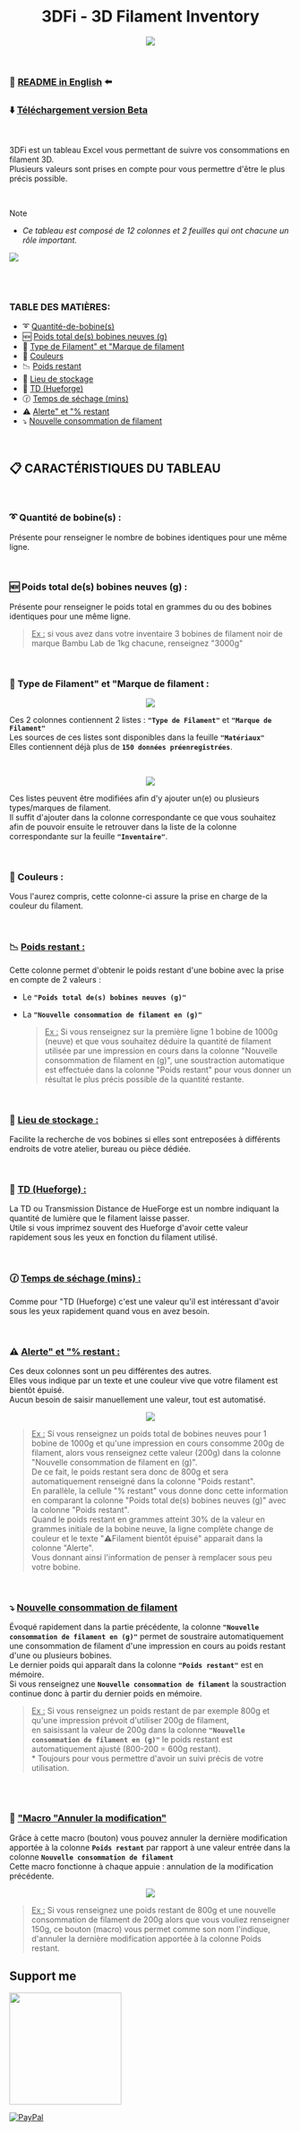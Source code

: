 <h1 align="center">3DFi - 3D Filament Inventory</h1>

<p align="center">  
  <img src="https://github.com/user-attachments/assets/31af8efe-ef62-400f-9212-5ce13b734101"/>  
</p>

<br />

### :page_with_curl: [README in English](https://github.com/KORSiRO/3DFi_3D-Filament-Inventory/blob/main/README_english.md) :arrow_left:

### ⬇️ [Téléchargement version Beta](https://github.com/KORSiRO/3DFi_3D-Filament-Inventory/releases)

<br />

3DFi est un tableau Excel vous permettant de suivre vos consommations en filament 3D.  
Plusieurs valeurs sont prises en compte pour vous permettre d'être le plus précis possible. 

<br />

> [!NOTE]
>* *Ce tableau est composé de 12 colonnes et 2 feuilles qui ont chacune un rôle important.*

 <img src="https://github.com/user-attachments/assets/00fee29d-f7b0-4838-9b5b-6ab21d8734ef"/> 

<br /><br />

### TABLE DES MATIÈRES:
- :curly_loop: [Quantité-de-bobine(s)](https://github.com/KORSiRO/3DFi_3D-Filament-Inventory/blob/main/README.md#curly_loop-quantit%C3%A9-de-bobines-)
- :new: [Poids total de(s) bobines neuves (g)](https://github.com/KORSiRO/3DFi_3D-Filament-Inventory/edit/main/README.md#new-poids-total-des-bobines-neuves-g-)
- :memo: [Type de Filament" et "Marque de filament](https://github.com/KORSiRO/3DFi_3D-Filament-Inventory/edit/main/README.md#memo-type-de-filament-et-marque-de-filament-)
- :art: [Couleurs](https://github.com/KORSiRO/3DFi_3D-Filament-Inventory/edit/main/README.md#art-couleurs-)
- :chart_with_downwards_trend: [Poids restant](https://github.com/KORSiRO/3DFi_3D-Filament-Inventory/edit/main/README.md#chart_with_downwards_trend-poids-restant-)
- :file_folder: [Lieu de stockage](https://github.com/KORSiRO/3DFi_3D-Filament-Inventory/edit/main/README.md#file_folder-lieu-de-stockage-)
- :flower_playing_cards: [TD (Hueforge)](https://github.com/KORSiRO/3DFi_3D-Filament-Inventory/edit/main/README.md#flower_playing_cards-td-hueforge-)
- :clock130: [Temps de séchage (mins)](https://github.com/KORSiRO/3DFi_3D-Filament-Inventory/edit/main/README.md#flower_playing_cards-td-hueforge-)
- :warning: [Alerte" et "% restant](https://github.com/KORSiRO/3DFi_3D-Filament-Inventory/edit/main/README.md#warning-alerte-et--restant-)
- :arrow_heading_down: [Nouvelle consommation de filament](https://github.com/KORSiRO/3DFi_3D-Filament-Inventory/blob/main/README.md#arrow_heading_down-nouvelle-consommation-de-filament)

<br />

## :clipboard: CARACTÉRISTIQUES DU TABLEAU

<br />

### :curly_loop: Quantité de bobine(s) :

   Présente pour renseigner le nombre de bobines identiques pour une même ligne.

<br />

### :new: Poids total de(s) bobines neuves (g) :

   Présente pour renseigner le poids total en grammes du ou des bobines identiques pour une même ligne.
   > <ins>Ex :</ins> si vous avez dans votre inventaire 3 bobines de filament noir de marque Bambu Lab de 1kg chacune, renseignez "3000g"

<br />   

### :memo: Type de Filament" et "Marque de filament :

<p align="center">  
<img src="https://github.com/user-attachments/assets/399afa3a-1b1d-4af3-8b2e-de2667a24441"/>
</p>  

Ces 2 colonnes contiennent 2 listes : **`"Type de Filament"`** et **`"Marque de Filament"`**  
Les sources de ces listes sont disponibles dans la feuille **`"Matériaux"`**  
Elles contiennent déjà plus de **`150 données préenregistrées`**.

<br />

<p align="center">  
<img src="https://github.com/user-attachments/assets/adbec5de-0775-45d9-8917-beb034a8c579"/>
</p>  

Ces listes peuvent être modifiées afin d'y ajouter un(e) ou plusieurs types/marques de filament.  
Il suffit d'ajouter dans la colonne correspondante ce que vous souhaitez afin de pouvoir ensuite le retrouver dans la liste de la colonne correspondante sur la feuille **`"Inventaire"`**.  


<br />

### :art: Couleurs :

  Vous l'aurez compris, cette colonne-ci assure la prise en charge de la couleur du filament.  

<br />

### :chart_with_downwards_trend: <ins>Poids restant :</ins>

Cette colonne permet d'obtenir le poids restant d'une bobine avec la prise en compte de 2 valeurs :  
- Le **`"Poids total de(s) bobines neuves (g)"`**
- La **`"Nouvelle consommation de filament en (g)"`**

  > <ins>Ex :</ins> Si vous renseignez sur la première ligne 1 bobine de 1000g (neuve) et que vous souhaitez déduire la quantité de filament utilisée par une impression en cours dans la colonne "Nouvelle consommation de filament en (g)",
  > une soustraction automatique est effectuée dans la colonne "Poids restant" pour vous donner un résultat le plus précis possible de la quantité restante.

<br />

### :file_folder: <ins>Lieu de stockage :</ins> 

Facilite la recherche de vos bobines si elles sont entreposées à différents endroits de votre atelier, bureau ou pièce dédiée.  

<br />

### :flower_playing_cards: <ins>TD (Hueforge) :</ins>

La TD ou Transmission Distance de HueForge est un nombre indiquant la quantité de lumière que le filament laisse passer.  
Utile si vous imprimez souvent des Hueforge d'avoir cette valeur rapidement sous les yeux en fonction du filament utilisé.

<br />

### :clock130: <ins>Temps de séchage (mins) :</ins>

Comme pour "TD (Hueforge) c'est une valeur qu'il est intéressant d'avoir sous les yeux rapidement quand vous en avez besoin.

<br />

### :warning: <ins>Alerte" et "% restant :</ins> 

Ces deux colonnes sont un peu différentes des autres.  
Elles vous indique par un texte et une couleur vive que votre filament est bientôt épuisé.  
Aucun besoin de saisir manuellement une valeur, tout est automatisé.  

<p align="center">  
<img src="https://github.com/user-attachments/assets/1b905135-9b02-408d-80f2-acd02d426dd2"/>
</p>

> <ins>Ex :</ins> Si vous renseignez un poids total de bobines neuves pour 1 bobine de 1000g et qu'une impression en cours consomme 200g de filament, alors vous renseignez cette valeur (200g) dans la colonne "Nouvelle consommation de filament en (g)".<br>
> De ce fait, le poids restant sera donc de 800g et sera automatiquement renseigné dans la colonne "Poids restant".<br>
> En parallèle, la cellule "% restant" vous donne donc cette information en comparant la colonne "Poids total de(s) bobines neuves (g)" avec la colonne "Poids restant".<br>
> Quand le poids restant en grammes atteint 30% de la valeur en grammes initiale de la bobine neuve, la ligne complète change de couleur et le texte "⚠️Filament bientôt épuisé" apparait dans la colonne "Alerte".<br>
> Vous donnant ainsi l'information de penser à remplacer sous peu votre bobine. 
<br>

### :arrow_heading_down: <ins>Nouvelle consommation de filament</ins>  

Évoqué rapidement dans la partie précédente, la colonne **`"Nouvelle consommation de filament en (g)"`** permet de soustraire automatiquement une consommation de filament d'une impression en cours au poids restant d'une ou plusieurs bobines.<br>
Le dernier poids qui apparaît dans la colonne **`"Poids restant"`** est en mémoire.<br>
Si vous renseignez une **`Nouvelle consommation de filament`** la soustraction continue donc à partir du dernier poids en mémoire.

> <ins>Ex :</ins> Si vous renseignez un poids restant de par exemple 800g et qu'une impression prévoit d'utiliser 200g de filament,<br>
> en saisissant la valeur de 200g dans la colonne **`"Nouvelle consommation de filament en (g)"`** le poids restant est automatiquement ajusté (800-200 = 600g restant).<br>*
> Toujours pour vous permettre d'avoir un suivi précis de votre utilisation.
> 
<br /><br />

### :black_square_button: <ins>"Macro "Annuler la modification"</ins>  

Grâce à cette macro (bouton) vous pouvez annuler la dernière modification apportée à la colonne **`Poids restant`** par rapport à une valeur entrée dans la colonne **`Nouvelle consommation de filament`**<br>
Cette macro fonctionne à chaque appuie : annulation de la modification précédente.  

<p align="center">  
<img src="https://github.com/user-attachments/assets/ddbad7d7-3324-48e3-a90c-1d06ba1b6f30"/>
</p>

> <ins>Ex :</ins> Si vous renseignez une poids restant de 800g et une nouvelle consommation de filament de 200g alors que vous vouliez renseigner 150g,
> ce bouton (macro) vous permet comme son nom l'indique, d'annuler la dernière modification apportée à la colonne Poids restant.<br>

## Support me  
<a href="https://ko-fi.com/korsiro"><img src="https://ko-fi.com/img/githubbutton_sm.svg" width="200"></a>

[![PayPal](https://img.shields.io/badge/PayPal-00457C?style=for-the-badge&logo=paypal&logoColor=white)](https://paypal.me/korsiro)
